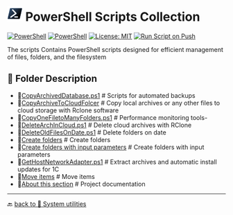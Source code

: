 # <img src="../../../Assets/Powershell.svg" width="35" alt="PowerShell"> PowerShell Scripts Collection  

[![PowerShell](https://custom-icon-badges.demolab.com/badge/.-Microsoft-blue.svg?style=flat&logo=powershell-core-eyecatch32&logoColor=white)](https://learn.microsoft.com/en-us/powershell/scripting/install/installing-powershell-on-windows?view=powershell-7.5)
[![PowerShell](https://img.shields.io/badge/PowerShell-5.1%2B-blue?logo=powershell)](https://docs.microsoft.com/en-us/powershell/)
[![License: MIT](https://img.shields.io/badge/License-MIT-green.svg)](https://opensource.org/licenses/MIT)
[![Run Script on Push](https://github.com/KR-Sew/Scripting/actions/workflows/bash.yml/badge.svg)](https://github.com/KR-Sew/Scripting/actions/workflows/bash.yml)

The scripts Contains PowerShell scripts designed for efficient management of files, folders, and the filesystem  

## 📂 Folder Description

- 📄[CopyArchivedDatabase.ps1](./CopyArchivedDBase.ps1) # Scripts for automated backups
- 📄[CopyArchiveToCloudFolcer](./CopyArchToSyncCloudFolder.ps1) # Copy local archives or any other files to cloud storage with Rclone software
- 📄[CopyOneFiletoManyFolders.ps1](./CopyOnefileToManySubfolder.ps1) # Performance monitoring tools-
- 📄[DeleteArchInCloud.ps1](./DelArchInCloud.ps1) # Delete cloud archives with RClone
- 📄[DeleteOldFilesOnDate.ps1](./DeleteOldFileOnDate.ps1) # Delete folders on date
- 📄[Create folders](./MakeFolders.ps1) # Create folders
- 📄[Create folders with input parameters](./MakeFoldersWithParameters.ps1) # Create folders with input parameters
- 📄[GetHostNetworkAdapter.ps1](./massUpdate1c.ps1) # Extract archives and automatic install updates for 1C
- 📄[Move items](./MoveItem.ps1) # Move items
- 📄[About this section](./ReadMe.md) # Project documentation

---

🔙 [back to 📂 System utilities](../)
